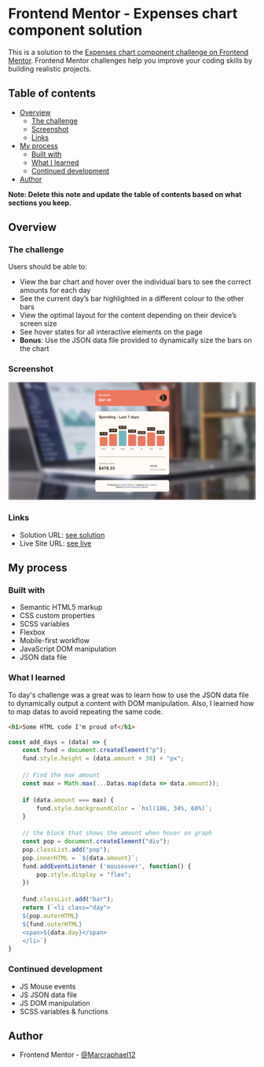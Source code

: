 # Frontend Mentor - Expenses chart component solution

This is a solution to the [Expenses chart component challenge on Frontend Mentor](https://www.frontendmentor.io/challenges/expenses-chart-component-e7yJBUdjwt). Frontend Mentor challenges help you improve your coding skills by building realistic projects. 

## Table of contents

- [Overview](#overview)
  - [The challenge](#the-challenge)
  - [Screenshot](#screenshot)
  - [Links](#links)
- [My process](#my-process)
  - [Built with](#built-with)
  - [What I learned](#what-i-learned)
  - [Continued development](#continued-development)
- [Author](#author)

**Note: Delete this note and update the table of contents based on what sections you keep.**

## Overview

### The challenge

Users should be able to:

- View the bar chart and hover over the individual bars to see the correct amounts for each day
- See the current day’s bar highlighted in a different colour to the other bars
- View the optimal layout for the content depending on their device’s screen size
- See hover states for all interactive elements on the page
- **Bonus**: Use the JSON data file provided to dynamically size the bars on the chart

### Screenshot

![Design preview for the Expenses chart component coding challenge](./design/illustration.png)

### Links

- Solution URL: [see solution](https://www.frontendmentor.io/solutions/expenses-chart-component-solution-NKQFWOlNvk)
- Live Site URL: [see live]( https://marcraphael12.github.io/expenses-chart-component-main/)

## My process

### Built with

- Semantic HTML5 markup
- CSS custom properties
- SCSS variables
- Flexbox
- Mobile-first workflow
- JavaScript DOM manipulation
- JSON data file

### What I learned

To day's challenge was a great was to learn how to use the JSON data file to dynamically output a content with DOM manipulation. Also, I learned how to map datas to avoid repeating the same code.

```html
<h1>Some HTML code I'm proud of</h1>
```
```js
const add_days = (data) => {
	const fund = document.createElement("p");
	fund.style.height = (data.amount + 30) + "px";

	// Find the max amount
	const max = Math.max(...Datas.map(data => data.amount));

	if (data.amount === max) {
		fund.style.backgroundColor = `hsl(186, 34%, 60%)`;
	}

	// the block that shows the amount when hover on graph
	const pop = document.createElement("div");
	pop.classList.add("pop");
	pop.innerHTML = `${data.amount}`;
 	fund.addEventListener ('mouseover', function() {
		pop.style.display = "flex";
	})

	fund.classList.add("bar");
	return (`<li class="day">
	${pop.outerHTML}
	${fund.outerHTML}
	<span>${data.day}</span>
	</li>`)
}

```

### Continued development
- JS Mouse events
- JS JSON data file
- JS DOM manipulation
- SCSS variables & functions

## Author
- Frontend Mentor - [@Marcraphael12](https://www.frontendmentor.io/profile/Marcraphael12)